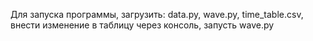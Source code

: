 Для запуска программы, загрузить: 
data.py,
wave.py,
time_table.csv,
внести изменение в таблицу через консоль, запусть wave.py
